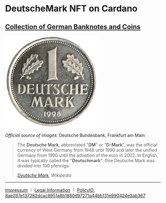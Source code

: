 # **DeutscheMark NFT on Cardano**

## [Collection of German Banknotes and Coins](https://cexplorer.io/policy/8ae267e137282dcac8951a8b1880d97271a44bb131e990424e3ab367)

![1 Deutsche Mark](deutsche_mark_1.png)

*Official source of images:* Deutsche Bundesbank, Frankfurt am Main

> The **Deutsche Mark**, abbreviated "**DM**" or "**D-Mark**", was the official currency of West Germany from 1948
> until 1990 and later the unified Germany from 1990 until the adoption of the euro in 2002. In 
> English, it was typically called the "**Deutschmark**". One Deutsche Mark was divided into 100 pfennigs.
>  
> *[Deutsche Mark](https://en.wikipedia.org/w/index.php?title=Deutsche_Mark&oldid=1123406579), Wikipedia*

---

[Impressum](https://philipphenkel.github.io/impressum/) ｜ [Legal Information](https://philipphenkel.github.io/impressum/) ｜ [PolicyID: 8ae267e137282dcac8951a8b1880d97271a44bb131e990424e3ab367](https://pool.pm/policy/8ae267e137282dcac8951a8b1880d97271a44bb131e990424e3ab367)
